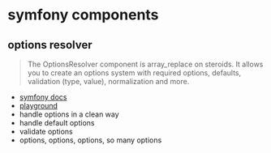 # symfony components

## options resolver

> The OptionsResolver component is array_replace on steroids. It allows you to create an options system with required options, defaults, validation (type, value), normalization and more.

* [symfony docs](https://symfony.com/doc/current/components/options_resolver.html)
* [playground](/options-resolver)
* handle options in a clean way
* handle default options
* validate options
* options, options, options, so many options

